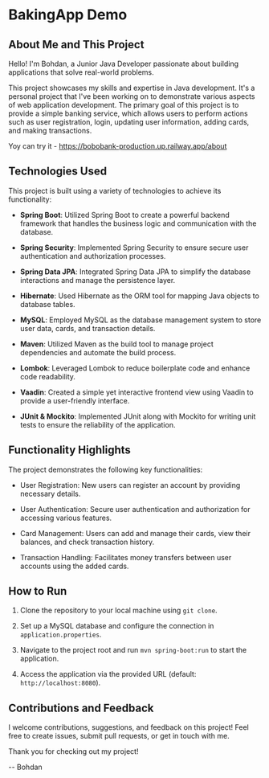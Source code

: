 # BakingApp Demo

## About Me and This Project

Hello! I'm Bohdan, a Junior Java Developer passionate about building applications that solve real-world problems.

This project showcases my skills and expertise in Java development. It's a personal project that I've been working on to demonstrate various aspects of web application development. The primary goal of this project is to provide a simple banking service, which allows users to perform actions such as user registration, login, updating user information, adding cards, and making transactions.

Yoy can try it - https://bobobank-production.up.railway.app/about

## Technologies Used

This project is built using a variety of technologies to achieve its functionality:

- **Spring Boot**: Utilized Spring Boot to create a powerful backend framework that handles the business logic and communication with the database.

- **Spring Security**: Implemented Spring Security to ensure secure user authentication and authorization processes.

- **Spring Data JPA**: Integrated Spring Data JPA to simplify the database interactions and manage the persistence layer.

- **Hibernate**: Used Hibernate as the ORM tool for mapping Java objects to database tables.

- **MySQL**: Employed MySQL as the database management system to store user data, cards, and transaction details.

- **Maven**: Utilized Maven as the build tool to manage project dependencies and automate the build process.

- **Lombok**: Leveraged Lombok to reduce boilerplate code and enhance code readability.

- **Vaadin**: Created a simple yet interactive frontend view using Vaadin to provide a user-friendly interface.

- **JUnit & Mockito**: Implemented JUnit along with Mockito for writing unit tests to ensure the reliability of the application.

## Functionality Highlights

The project demonstrates the following key functionalities:

- User Registration: New users can register an account by providing necessary details.

- User Authentication: Secure user authentication and authorization for accessing various features.

- Card Management: Users can add and manage their cards, view their balances, and check transaction history.

- Transaction Handling: Facilitates money transfers between user accounts using the added cards.

## How to Run

1. Clone the repository to your local machine using `git clone`.

2. Set up a MySQL database and configure the connection in `application.properties`.

3. Navigate to the project root and run `mvn spring-boot:run` to start the application.

4. Access the application via the provided URL (default: `http://localhost:8080`).

## Contributions and Feedback

I welcome contributions, suggestions, and feedback on this project! Feel free to create issues, submit pull requests, or get in touch with me.

Thank you for checking out my project!

-- Bohdan
